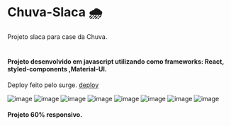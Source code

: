 # Chuva-Slaca 🌧️

Projeto slaca para case da Chuva.
#
#### Projeto desenvolvido em javascript utilizando como frameworks: React, styled-components ,Material-UI.

Deploy feito pelo surge. [deploy](https://slaca.surge.sh/)

![image](https://user-images.githubusercontent.com/91152234/166127354-fbda4262-fcd9-467e-913c-159059d79dba.png)
![image](https://user-images.githubusercontent.com/91152234/166127365-861c0efe-ba2a-4227-8722-f76489458caa.png)
![image](https://user-images.githubusercontent.com/91152234/166127378-0619cbad-090e-4145-946a-08cf1e2063ea.png)
![image](https://user-images.githubusercontent.com/91152234/166127388-c39c8270-ac2f-41b0-9af8-b0855feb4997.png)
![image](https://user-images.githubusercontent.com/91152234/166127394-725e58a8-00d8-4709-9c4e-094298d8c1db.png)
![image](https://user-images.githubusercontent.com/91152234/166127403-85b6b6d7-6045-413a-9f18-f773966e14c1.png)
![image](https://user-images.githubusercontent.com/91152234/166127412-cd6d303d-656e-4d4b-9855-db91dd7c5c65.png)
![image](https://user-images.githubusercontent.com/91152234/166127432-5b7e2df4-e8b5-47cd-9b26-28db96301c52.png)

#### Projeto 60% responsivo.

